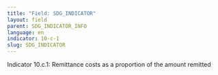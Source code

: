 ```yaml
---
title: "Field: SDG_INDICATOR"
layout: field
parent: SDG_INDICATOR_INFO
language: en
indicator: 10-c-1
slug: SDG_INDICATOR
---
```

Indicator 10.c.1: Remittance costs as a proportion of the amount remitted